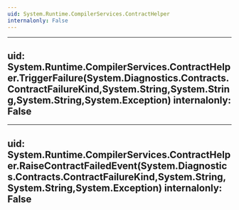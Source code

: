 ```yaml
---
uid: System.Runtime.CompilerServices.ContractHelper
internalonly: False
---
```


---
uid: System.Runtime.CompilerServices.ContractHelper.TriggerFailure(System.Diagnostics.Contracts.ContractFailureKind,System.String,System.String,System.String,System.Exception)
internalonly: False
---

---
uid: System.Runtime.CompilerServices.ContractHelper.RaiseContractFailedEvent(System.Diagnostics.Contracts.ContractFailureKind,System.String,System.String,System.Exception)
internalonly: False
---
